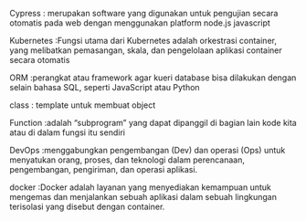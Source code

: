 Cypress : merupakan software yang digunakan untuk pengujian secara otomatis pada web dengan menggunakan platform node.js javascript

Kubernetes :Fungsi utama dari Kubernetes adalah orkestrasi container, yang melibatkan pemasangan, skala, dan pengelolaan aplikasi container secara otomatis

ORM :perangkat atau framework agar kueri database bisa dilakukan dengan selain bahasa SQL, seperti JavaScript atau Python

class : template untuk membuat object

Function :adalah “subprogram” yang dapat dipanggil di bagian lain kode kita atau di dalam fungsi itu sendiri

DevOps :menggabungkan pengembangan (Dev) dan operasi (Ops) untuk menyatukan orang, proses, dan teknologi dalam perencanaan, pengembangan, pengiriman, dan operasi aplikasi.

docker :Docker adalah layanan yang menyediakan kemampuan untuk mengemas dan menjalankan sebuah aplikasi dalam sebuah lingkungan terisolasi yang disebut dengan container.
